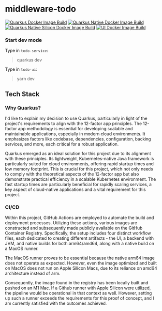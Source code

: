# middleware-todo
[![Quarkus Docker Image Build](https://github.com/mrvxk/middleware-todo/actions/workflows/build-service.yml/badge.svg)](https://github.com/mrvxk/middleware-todo/actions/workflows/build-service.yml)
[![Quarkus Native Docker Image Build](https://github.com/mrvxk/middleware-todo/actions/workflows/build-native-service.yml/badge.svg)](https://github.com/mrvxk/middleware-todo/actions/workflows/build-native-service.yml)
[![Quarkus Native Silicon Docker Image Build](https://github.com/mrvxk/middleware-todo/actions/workflows/build-native-service-silicon.yml/badge.svg)](https://github.com/mrvxk/middleware-todo/actions/workflows/build-native-service-silicon.yml)
[![UI Docker Image Build](https://github.com/mrvxk/middleware-todo/actions/workflows/build-ui.yml/badge.svg)](https://github.com/mrvxk/middleware-todo/actions/workflows/build-ui.yml)

### Start dev mode
Type in `todo-service`:
> quarkus dev

Type in `todo-ui`:
> yarn dev

## Tech Stack
### Why Quarkus?
I'd like to explain my decision to use Quarkus, particularly in light of the project's requirements to align with the 12-factor app principles. The 12-factor app methodology is essential for developing scalable and maintainable applications, especially in modern cloud environments. It emphasizes factors like codebase, dependencies, configuration, backing services, and more, each critical for a robust application.

Quarkus emerged as an ideal solution for this project due to its alignment with these principles. Its lightweight, Kubernetes-native Java framework is particularly suited for cloud environments, offering rapid startup times and low memory footprint. This is crucial for this project, which not only needs to comply with the theoretical aspects of the 12-factor app but also demonstrate practical efficiency in a scalable Kubernetes environment. The fast startup times are particularly beneficial for rapidly scaling services, a key aspect of cloud-native applications and a vital requirement for this project.

### CI/CD
Within this project, GitHub Actions are employed to automate the build and deployment processes. Utilizing these actions, various images are constructed and subsequently made publicly available on the GitHub Container Registry. Specifically, the setup includes four distinct workflow files, each dedicated to creating different artifacts - the UI, a backend with JVM, and native builds for both arm64/amd64, along with a native build on a MacOS runner.

The MacOS runner proves to be essential because the native arm64 image does not operate as expected. However, even the image optimized and built on MacOS does not run on Apple Silicon Macs, due to its reliance on amd64 architecture instead of arm. 

Consequently, the image found in the registry has been locally built and pushed on an M1 Mac. If a Github runner with Apple Silicon were utilized, the pipeline would be operational in that context as well. However, setting up such a runner exceeds the requirements for this proof of concept, and I am currently satisfied with the outcomes achieved.
